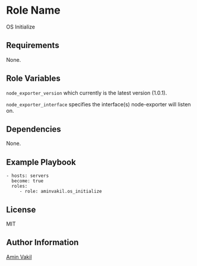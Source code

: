 Role Name
=========

OS Initialize

Requirements
------------

None.

Role Variables
--------------

`node_exporter_version` which currently is the latest version (1.0.1).

`node_exporter_interface` specifies the interface(s) node-exporter will listen on.

Dependencies
------------

None.

Example Playbook
----------------

    - hosts: servers
      become: true
      roles:
         - role: aminvakil.os_initialize

License
-------

MIT

Author Information
------------------

[Amin Vakil](https://www.aminvakil.com/)
